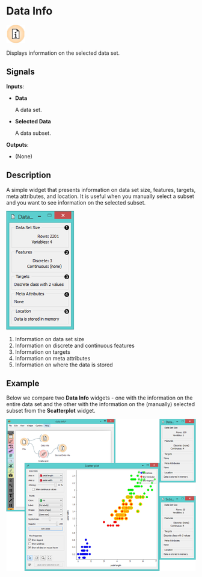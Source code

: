 Data Info
=========

![image](icons/data-info.png)

Displays information on the selected data set.

Signals
-------

**Inputs**:

- **Data**

  A data set.

- **Selected Data**

  A data subset.

**Outputs**:

- (None)

Description
-----------

A simple widget that presents information on data set size, features, targets, meta attributes, and location. It is useful when you manually select a subset and you want to see information on the selected subset.

![image](images/data-info4-stamped.png)

1. Information on data set size
2. Information on discrete and continuous features
3. Information on targets
4. Information on meta attributes
5. Information on where the data is stored

Example
-------

Below we compare two **Data Info** widgets - one with the information on the entire data set and the other with the information on the (manually) selected subset from the **Scatterplot** widget.

<img src="images/data-info-example1.png" alt="image" width="600">
